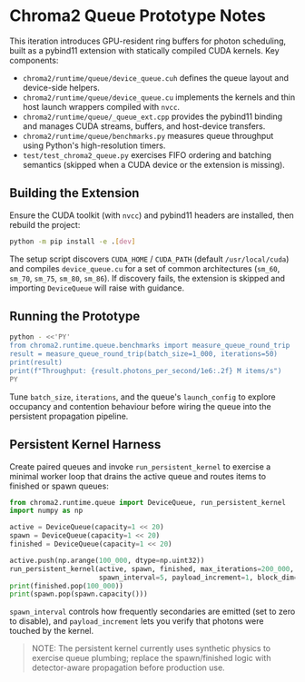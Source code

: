 # Chroma2 Queue Prototype Notes

This iteration introduces GPU-resident ring buffers for photon scheduling, built as a pybind11 extension with statically compiled CUDA kernels. Key components:

- `chroma2/runtime/queue/device_queue.cuh` defines the queue layout and device-side helpers.
- `chroma2/runtime/queue/device_queue.cu` implements the kernels and thin host launch wrappers compiled with `nvcc`.
- `chroma2/runtime/queue/_queue_ext.cpp` provides the pybind11 binding and manages CUDA streams, buffers, and host-device transfers.
- `chroma2/runtime/queue/benchmarks.py` measures queue throughput using Python's high-resolution timers.
- `test/test_chroma2_queue.py` exercises FIFO ordering and batching semantics (skipped when a CUDA device or the extension is missing).

## Building the Extension

Ensure the CUDA toolkit (with `nvcc`) and pybind11 headers are installed, then rebuild the project:

```bash
python -m pip install -e .[dev]
```

The setup script discovers `CUDA_HOME` / `CUDA_PATH` (default `/usr/local/cuda`) and compiles `device_queue.cu` for a set of common architectures (`sm_60`, `sm_70`, `sm_75`, `sm_80`, `sm_86`). If discovery fails, the extension is skipped and importing `DeviceQueue` will raise with guidance.

## Running the Prototype

```bash
python - <<'PY'
from chroma2.runtime.queue.benchmarks import measure_queue_round_trip
result = measure_queue_round_trip(batch_size=1_000, iterations=50)
print(result)
print(f"Throughput: {result.photons_per_second/1e6:.2f} M items/s")
PY
```

Tune `batch_size`, `iterations`, and the queue's `launch_config` to explore occupancy and contention behaviour before wiring the queue into the persistent propagation pipeline.

## Persistent Kernel Harness

Create paired queues and invoke `run_persistent_kernel` to exercise a minimal worker loop that drains the active queue and routes items to finished or spawn queues:

```python
from chroma2.runtime.queue import DeviceQueue, run_persistent_kernel
import numpy as np

active = DeviceQueue(capacity=1 << 20)
spawn = DeviceQueue(capacity=1 << 20)
finished = DeviceQueue(capacity=1 << 20)

active.push(np.arange(100_000, dtype=np.uint32))
run_persistent_kernel(active, spawn, finished, max_iterations=200_000, idle_threshold=2048,
                      spawn_interval=5, payload_increment=1, block_dim=128, grid_dim=1)
print(finished.pop(100_000))
print(spawn.pop(spawn.capacity()))
```

`spawn_interval` controls how frequently secondaries are emitted (set to zero to disable), and `payload_increment` lets you verify that photons were touched by the kernel.

> NOTE: The persistent kernel currently uses synthetic physics to exercise queue plumbing; replace the spawn/finished logic with detector-aware propagation before production use.